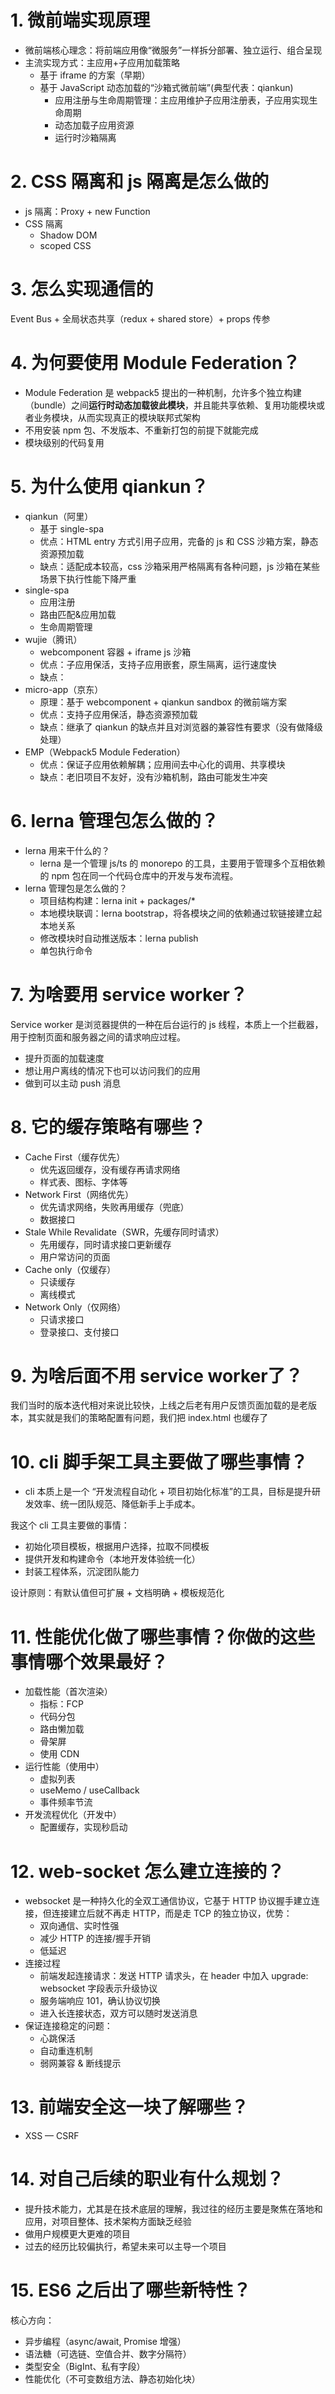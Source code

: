 # 1. 微前端实现原理

- 微前端核心理念：将前端应用像“微服务”一样拆分部署、独立运行、组合呈现
- 主流实现方式：主应用+子应用加载策略
    - 基于 iframe 的方案（早期）
    - 基于 JavaScript 动态加载的“沙箱式微前端”(典型代表：qiankun)
        - 应用注册与生命周期管理：主应用维护子应用注册表，子应用实现生命周期
        - 动态加载子应用资源
        - 运行时沙箱隔离

# 2. CSS 隔离和 js 隔离是怎么做的

- js 隔离：Proxy + new Function
- CSS 隔离
    - Shadow DOM
    - scoped CSS

# 3. 怎么实现通信的

Event Bus + 全局状态共享（redux + shared store）+ props 传参

# 4. 为何要使用 Module Federation？

- Module Federation 是 webpack5 提出的一种机制，允许多个独立构建（bundle）之间**运行时动态加载彼此模块**，并且能共享依赖、复用功能模块或者业务模块，从而实现真正的模块联邦式架构
- 不用安装 npm 包、不发版本、不重新打包的前提下就能完成
- 模块级别的代码复用

# 5. 为什么使用 qiankun？

- qiankun（阿里）
    - 基于 single-spa
    - 优点：HTML entry 方式引用子应用，完备的 js 和 CSS 沙箱方案，静态资源预加载
    - 缺点：适配成本较高，css 沙箱采用严格隔离有各种问题，js 沙箱在某些场景下执行性能下降严重
- single-spa
    - 应用注册
    - 路由匹配&应用加载
    - 生命周期管理
- wujie（腾讯）
    - webcomponent 容器 + iframe js 沙箱
    - 优点：子应用保活，支持子应用嵌套，原生隔离，运行速度快
    - 缺点：
- micro-app（京东）
    - 原理：基于 webcomponent + qiankun sandbox 的微前端方案
    - 优点：支持子应用保活，静态资源预加载
    - 缺点：继承了 qiankun 的缺点并且对浏览器的兼容性有要求（没有做降级处理）
- EMP（Webpack5 Module Federation）
    - 优点：保证子应用依赖解耦；应用间去中心化的调用、共享模块
    - 缺点：老旧项目不友好，没有沙箱机制，路由可能发生冲突

# 6. lerna 管理包怎么做的？

- lerna 用来干什么的？
    - lerna 是一个管理 js/ts 的 monorepo 的工具，主要用于管理多个互相依赖的 npm 包在同一个代码仓库中的开发与发布流程。
- lerna 管理包是怎么做的？
    - 项目结构构建：lerna init + packages/*
    - 本地模块联调：lerna bootstrap，将各模块之间的依赖通过软链接建立起本地关系
    - 修改模块时自动推送版本：lerna publish
    - 单包执行命令

# 7. 为啥要用 service worker？

Service worker 是浏览器提供的一种在后台运行的 js 线程，本质上一个拦截器，用于控制页面和服务器之间的请求响应过程。

- 提升页面的加载速度
- 想让用户离线的情况下也可以访问我们的应用
- 做到可以主动 push 消息

# 8. 它的缓存策略有哪些？

- Cache First（缓存优先）
    - 优先返回缓存，没有缓存再请求网络
    - 样式表、图标、字体等
- Network First（网络优先）
    - 优先请求网络，失败再用缓存（兜底）
    - 数据接口
- Stale While Revalidate（SWR，先缓存同时请求）
    - 先用缓存，同时请求接口更新缓存
    - 用户常访问的页面
- Cache only（仅缓存）
    - 只读缓存
    - 离线模式
- Network Only（仅网络）
    - 只请求接口
    - 登录接口、支付接口

# 9. 为啥后面不用 service worker了？

我们当时的版本迭代相对来说比较快，上线之后老有用户反馈页面加载的是老版本，其实就是我们的策略配置有问题，我们把 index.html 也缓存了

# 10. cli 脚手架工具主要做了哪些事情？

- cli 本质上是一个 “开发流程自动化 + 项目初始化标准”的工具，目标是提升研发效率、统一团队规范、降低新手上手成本。

我这个 cli 工具主要做的事情：
- 初始化项目模板，根据用户选择，拉取不同模板
- 提供开发和构建命令（本地开发体验统一化）
- 封装工程体系，沉淀团队能力

设计原则：有默认值但可扩展 + 文档明确 + 模板规范化

# 11. 性能优化做了哪些事情？你做的这些事情哪个效果最好？

- 加载性能（首次渲染）
    - 指标：FCP
    - 代码分包
    - 路由懒加载
    - 骨架屏
    - 使用 CDN
- 运行性能（使用中）
    - 虚拟列表
    - useMemo / useCallback
    - 事件频率节流
- 开发流程优化（开发中）
    - 配置缓存，实现秒启动

# 12. web-socket 怎么建立连接的？

- websocket 是一种持久化的全双工通信协议，它基于 HTTP 协议握手建立连接，但连接建立后就不再走 HTTP，而是走 TCP 的独立协议，优势：
    - 双向通信、实时性强
    - 减少 HTTP 的连接/握手开销
    - 低延迟
- 连接过程
    - 前端发起连接请求：发送 HTTP 请求头，在 header 中加入 upgrade: websocket 字段表示升级协议
    - 服务端响应 101，确认协议切换
    - 进入长连接状态，双方可以随时发送消息
- 保证连接稳定的问题：
    - 心跳保活
    - 自动重连机制
    - 弱网兼容 & 断线提示


# 13. 前端安全这一块了解哪些？

- XSS
— CSRF

# 14. 对自己后续的职业有什么规划？

- 提升技术能力，尤其是在技术底层的理解，我过往的经历主要是聚焦在落地和应用，对项目整体、技术架构方面缺乏经验
- 做用户规模更大更难的项目
- 过去的经历比较偏执行，希望未来可以主导一个项目

# 15. ES6 之后出了哪些新特性？

核心方向：
- 异步编程（async/await, Promise 增强）
- 语法糖（可选链、空值合并、数字分隔符）
- 类型安全（BigInt、私有字段）
- 性能优化（不可变数组方法、静态初始化块）